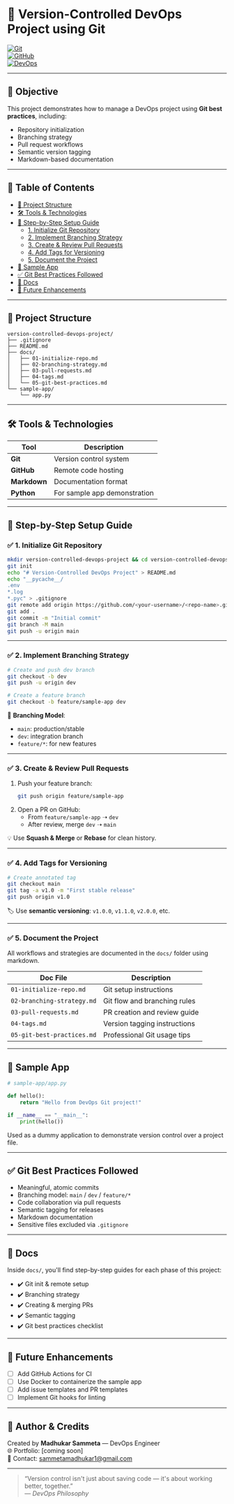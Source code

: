 # 📁 Version-Controlled DevOps Project using Git

[![Git](https://img.shields.io/badge/Version%20Control-Git-blue?style=flat-square&logo=git)](https://git-scm.com/)  
[![GitHub](https://img.shields.io/badge/Hosted%20on-GitHub-black?style=flat-square&logo=github)](https://github.com/)  
[![DevOps](https://img.shields.io/badge/DevOps-Workflow-success?style=flat-square&logo=dev.to)](https://www.atlassian.com/devops)

---

## 🎯 Objective

This project demonstrates how to manage a DevOps project using **Git best practices**, including:

- Repository initialization
- Branching strategy
- Pull request workflows
- Semantic version tagging
- Markdown-based documentation

---

## 📌 Table of Contents

- [📁 Project Structure](#-project-structure)
- [🛠 Tools & Technologies](#-tools--technologies)
- [🔧 Step-by-Step Setup Guide](#-step-by-step-setup-guide)
  - [1. Initialize Git Repository](#1-initialize-git-repository)
  - [2. Implement Branching Strategy](#2-implement-branching-strategy)
  - [3. Create & Review Pull Requests](#3-create--review-pull-requests)
  - [4. Add Tags for Versioning](#4-add-tags-for-versioning)
  - [5. Document the Project](#5-document-the-project)
- [🐍 Sample App](#-sample-app)
- [✅ Git Best Practices Followed](#-git-best-practices-followed)
- [📄 Docs](#-docs)
- [📌 Future Enhancements](#-future-enhancements)

---

## 📁 Project Structure

```
version-controlled-devops-project/
├── .gitignore
├── README.md
├── docs/
│   ├── 01-initialize-repo.md
│   ├── 02-branching-strategy.md
│   ├── 03-pull-requests.md
│   ├── 04-tags.md
│   └── 05-git-best-practices.md
└── sample-app/
    └── app.py
```

---

## 🛠 Tools & Technologies

| Tool         | Description                     |
|--------------|----------------------------------|
| **Git**      | Version control system           |
| **GitHub**   | Remote code hosting              |
| **Markdown** | Documentation format             |
| **Python**   | For sample app demonstration     |

---

## 🔧 Step-by-Step Setup Guide

### ✅ 1. Initialize Git Repository

```bash
mkdir version-controlled-devops-project && cd version-controlled-devops-project
git init
echo "# Version-Controlled DevOps Project" > README.md
echo "__pycache__/
.env
*.log
*.pyc" > .gitignore
git remote add origin https://github.com/<your-username>/<repo-name>.git
git add .
git commit -m "Initial commit"
git branch -M main
git push -u origin main
```

---

### ✅ 2. Implement Branching Strategy

```bash
# Create and push dev branch
git checkout -b dev
git push -u origin dev

# Create a feature branch
git checkout -b feature/sample-app dev
```

📌 **Branching Model**:
- `main`: production/stable
- `dev`: integration branch
- `feature/*`: for new features

---

### ✅ 3. Create & Review Pull Requests

1. Push your feature branch:
   ```bash
   git push origin feature/sample-app
   ```
2. Open a PR on GitHub:
   - From `feature/sample-app` ➝ `dev`
   - After review, merge `dev` ➝ `main`

💡 Use **Squash & Merge** or **Rebase** for clean history.

---

### ✅ 4. Add Tags for Versioning

```bash
# Create annotated tag
git checkout main
git tag -a v1.0 -m "First stable release"
git push origin v1.0
```

🏷️ Use **semantic versioning**: `v1.0.0`, `v1.1.0`, `v2.0.0`, etc.

---

### ✅ 5. Document the Project

All workflows and strategies are documented in the `docs/` folder using markdown.

| Doc File                     | Description                    |
|-----------------------------|--------------------------------|
| `01-initialize-repo.md`     | Git setup instructions         |
| `02-branching-strategy.md`  | Git flow and branching rules   |
| `03-pull-requests.md`       | PR creation and review guide   |
| `04-tags.md`                | Version tagging instructions   |
| `05-git-best-practices.md`  | Professional Git usage tips    |

---

## 🐍 Sample App

```python
# sample-app/app.py

def hello():
    return "Hello from DevOps Git project!"

if __name__ == "__main__":
    print(hello())
```

Used as a dummy application to demonstrate version control over a project file.

---

## ✅ Git Best Practices Followed

- Meaningful, atomic commits
- Branching model: `main` / `dev` / `feature/*`
- Code collaboration via pull requests
- Semantic tagging for releases
- Markdown documentation
- Sensitive files excluded via `.gitignore`

---

## 📄 Docs

Inside `docs/`, you'll find step-by-step guides for each phase of this project:

- ✔️ Git init & remote setup
- ✔️ Branching strategy
- ✔️ Creating & merging PRs
- ✔️ Semantic tagging
- ✔️ Git best practices checklist

---

## 📌 Future Enhancements

- [ ] Add GitHub Actions for CI
- [ ] Use Docker to containerize the sample app
- [ ] Add issue templates and PR templates
- [ ] Implement Git hooks for linting

---

## 🧠 Author & Credits

Created by **Madhukar Sammeta** — DevOps Engineer  
🌐 Portfolio: [coming soon]  
📧 Contact: sammetamadhukar1@gmail.com

---

> “Version control isn't just about saving code — it's about working better, together.”  
> — *DevOps Philosophy*

